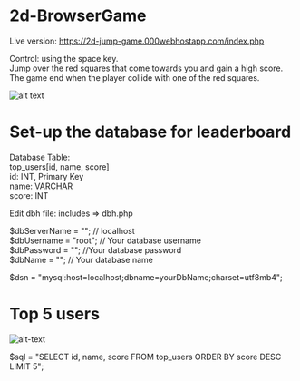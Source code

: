 # 2d-BrowserGame
Live version: https://2d-jump-game.000webhostapp.com/index.php

Control: using the space key.<br>
Jump over the red squares that come towards you and gain a high score. <br>
The game end when the player collide with one of the red squares.

![alt text](https://imgur.com/5rAzxOg.png)

# Set-up the database for leaderboard
Database Table:<br>
top_users[id, name, score]<br>
id: INT, Primary Key<br>
name: VARCHAR<br>
score: INT<br>

Edit dbh file: includes => dbh.php

$dbServerName = ""; // localhost<br>
$dbUsername = "root"; // Your database username <br>
$dbPassword = ""; //Your database password <br>
$dbName = ""; // Your database name <br>

$dsn = "mysql:host=localhost;dbname=yourDbName;charset=utf8mb4";

# Top 5 users
![alt-text](https://imgur.com/cHkiv1L.png)

$sql = "SELECT id, name, score FROM top_users ORDER BY score DESC LIMIT 5";
